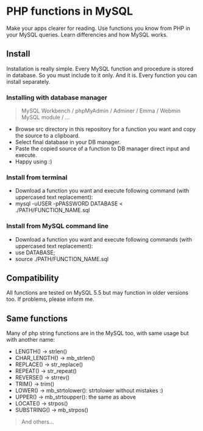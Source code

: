 # PHP functions in MySQL

Make your apps clearer for reading. Use functions you know from PHP in your MySQL queries. Learn differencies and how MySQL works.

## Install
Installation is really simple. Every MySQL function and procedure is stored in database. So you must include to it only. And it is. Every function you can install separately.

### Installing with database manager
> MySQL Workbench / phpMyAdmin / Adminer / Emma / Webmin MySQL module / ...

- Browse src directory in this repository for a function you want and copy the source to a clipboard.
- Select final database in your DB manager.
- Paste the copied source of a function to DB manager direct input and execute.
- Happy using :)

### Install from terminal
- Download a function you want and execute following command (with uppercased text replacement):
- mysql -uUSER -pPASSWORD DATABASE < ./PATH/FUNCTION_NAME.sql

### Install from MySQL command line
- Download a function you want and execute following commands (with uppercased text replacement):
- use DATABASE;
- source ./PATH/FUNCTION_NAME.sql

## Compatibility
All functions are tested on MySQL 5.5 but may function in older versions too. If problems, please inform me.

## Same functions
Many of php string functions are in the MySQL too, with same usage but with another name:
- LENGTH() -> strlen()
- CHAR_LENGTH() -> mb_strlen()
- REPLACE() -> str_replace()
- REPEAT() -> str_repeat()
- REVERSE() -> strrev()
- TRIM() -> trim()
- LOWER() -> mb_strtolower(): strtolower without mistakes :)
- UPPER() -> mb_strtoupper(): the same as above
- LOCATE() -> strpos()
- SUBSTRING() -> mb_strpos()

> And others...
